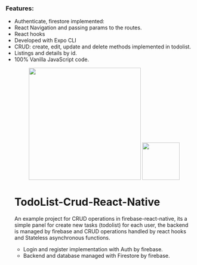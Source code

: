 ### Features:
<ul>
<li>Authenticate, firestore implemented:
<li>React Navigation and passing params to the routes.
<li>React hooks
<li>Developed with Expo CLI
<li>CRUD: create, edit, update and delete methods implemented in todolist.
<li>Listings and details by id.
<li>100% Vanilla JavaScript code.

<p align="center">
<img src="https://firebase.google.com/downloads/brand-guidelines/PNG/logo-knockout.png?hl=es" width="300"/>
  <img src="https://cdn.worldvectorlogo.com/logos/react-native-1.svg" height="100"/>
</p>

# TodoList-Crud-React-Native

An example project for CRUD operations in firebase-react-native, its a simple panel for create new tasks (todolist) for each user, the backend is managed by firebase and CRUD operations handled by react hooks and Stateless asynchronous functions. 
  
- Login and register implementation with Auth by firebase.
- Backend and database managed with Firestore by firebase.

